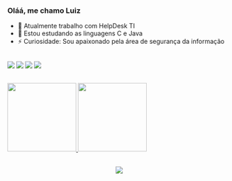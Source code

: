 ### Oláá, me chamo Luiz

- 🔭 Atualmente trabalho com HelpDesk TI
- 🌱 Estou estudando as linguagens C e Java
- ⚡ Curiosidade: Sou apaixonado pela área de segurança da informação
<br>
<div>
  <a href="https://www.instagram.com/luizz.aalves/" target="_blank"><img src="https://img.shields.io/badge/-Instagram-%23E4405F?style=for-the-badge&logo=instagram&logoColor=white" target="_blank"></a>
 <a href="https://discord.gg" target="_blank"><img src="https://img.shields.io/badge/Discord-7289DA?style=for-the-badge&logo=discord&logoColor=white" target="_blank"></a> 
  <a href = "outlook:luiz.alves1003@outlook.com"><img src="https://img.shields.io/badge/-Gmail-%23333?style=for-the-badge&logo=gmail&logoColor=white" target="_blank"></a>
  <a href="https://www.linkedin.com/in/luiz-felipe-alves-8242b9288/" target="_blank"><img src="https://img.shields.io/badge/-LinkedIn-%230077B5?style=for-the-badge&logo=linkedin&logoColor=white" target="_blank"></a> 
</div>

  ##
  
<div>
  <a href="https://github.com/LuizzAlves">
  <img height="155em" src="https://github-readme-stats.vercel.app/api?username=LuizzAlves&show_icons=true&theme=midnight-purple&include_all_commits=true&count_private=true"/>
  <img height="155em" src="https://github-readme-stats.vercel.app/api/top-langs/?username=LuizAlves&layout=compact&langs_count=16&theme=midnight-purple"/>
</div> 

<br>
<p align="center">
  <a href="https://skillicons.dev">
    <img src="https://skillicons.dev/icons?i=java,c,html,css,python,kali" />
  </a>
</p>




